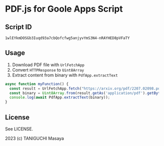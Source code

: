# PDF.js for Goole Apps Script

## Script ID

```
1wlEYkmDOSGb3Iuqd93a7cbQofcfwg5anjyvYmS3N4-nRAYHED8pVFaTY
```

## Usage

1. Download PDF file with `UrlFetchApp`
2. Convert `HTTPResponse` to `Uint8Array`
3. Extract content from binary with `PdfApp.extractText`

```js
async function myFunction() {
  const result = UrlFetchApp.fetch("https://arxiv.org/pdf/2207.02098.pdf")
  const binary = Uint8Array.from(result.getAs('application/pdf').getBytes())
  console.log(await PdfApp.extractText(binary));
}
```

## License

See LICENSE.

2023 (c) TANIGUCHI Masaya

